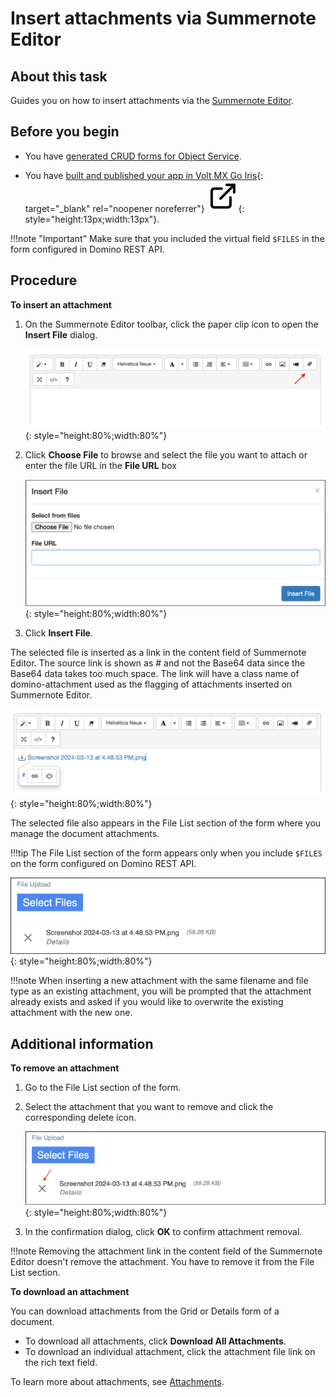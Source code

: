 # Insert attachments via Summernote Editor

## About this task

Guides you on how to insert attachments via the [Summernote Editor](../references/summernotewidget.md). 

## Before you begin

- You have [generated CRUD forms for Object Service](codegen.md).

- You have [built and published your app in Volt MX Go Iris](https://opensource.hcltechsw.com/volt-mx-docs/95/docs/documentation/Iris/iris_user_guide/Content/Cloud_Build_in_VoltMX_Iris.html#post-successful-build "Link opens a new tab"){: target="_blank" rel="noopener noreferrer"}&nbsp;![link image](../assets/images/external-link.svg){: style="height:13px;width:13px"}.

!!!note "Important"
    Make sure that you included the virtual field `$FILES` in the form configured in Domino REST API. 

## Procedure

**To insert an attachment**

1. On the Summernote Editor toolbar, click the paper clip icon to open the **Insert File** dialog.

    ![Summernote Editor toolbar](../assets/images/summernotetoolbar.png){: style="height:80%;width:80%"}

2. Click **Choose File** to browse and select the file you want to attach or enter the file URL in the **File URL** box

    ![Insert File dialog](../assets/images/summernoteinsertfile.png){: style="height:80%;width:80%"}

3. Click **Insert File**.

The selected file is inserted as a link in the content field of Summernote Editor. The source link is shown as # and not the Base64 data since the Base64 data takes too much space. The link will have a class name of domino-attachment used as the flagging of attachments inserted on Summernote Editor. 

![Summernote Editor content field](../assets/images/summernoteinsertfile1.png){: style="height:80%;width:80%"}

The selected file also appears in the File List section of the form where you manage the document attachments.

!!!tip
    The File List section of the form appears only when you include `$FILES` on the form configured on Domino REST API.

![File List section](../assets/images/filelistsection.png){: style="height:80%;width:80%"}

!!!note
    When inserting a new attachment with the same filename and file type as an existing attachment, you will be prompted that the attachment already exists and asked if you would like to overwrite the existing attachment with the new one.

## Additional information

**To remove an attachment**

1. Go to the File List section of the form.
2. Select the attachment that you want to remove and click the corresponding delete icon.

    ![File List section](../assets/images/filelistsection1.png){: style="height:80%;width:80%"}

3. In the confirmation dialog, click **OK** to confirm attachment removal.

!!!note
    Removing the attachment link in the content field of the Summernote Editor doesn't remove the attachment. You have to remove it from the File List section. 

**To download an attachment**

You can download attachments from the Grid or Details form of a document. 

-	To download all attachments, click **Download All Attachments**.
-	To download an individual attachment, click the attachment file link on the rich text field.

To learn more about attachments, see [Attachments](../topicguides/method.md#attachments). 